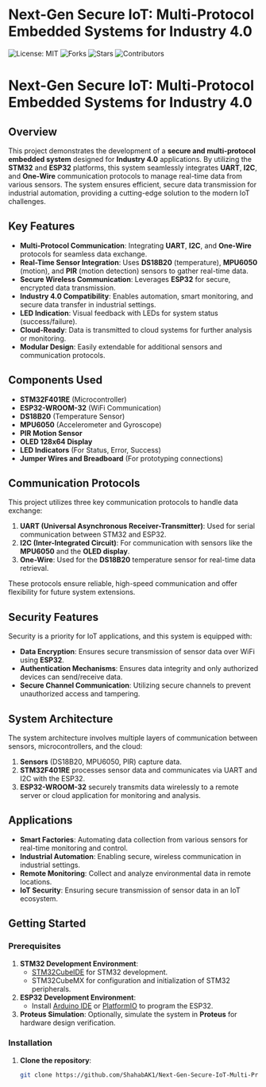 # Next-Gen Secure IoT: Multi-Protocol Embedded Systems for Industry 4.0
![License: MIT](https://img.shields.io/badge/License-MIT-yellow.svg)
![Forks](https://img.shields.io/github/forks/ShahabAK1/Next-Gen-Secure-IoT-Multi-Protocol-Embedded-Systems-for-Industry-4.0?style=social)
![Stars](https://img.shields.io/github/stars/ShahabAK1/Next-Gen-Secure-IoT-Multi-Protocol-Embedded-Systems-for-Industry-4.0?style=social)
![Contributors](https://img.shields.io/github/contributors/ShahabAK1/Next-Gen-Secure-IoT-Multi-Protocol-Embedded-Systems-for-Industry-4.0)




# Next-Gen Secure IoT: Multi-Protocol Embedded Systems for Industry 4.0

## Overview
This project demonstrates the development of a **secure and multi-protocol embedded system** designed for **Industry 4.0** applications. By utilizing the **STM32** and **ESP32** platforms, this system seamlessly integrates **UART**, **I2C**, and **One-Wire** communication protocols to manage real-time data from various sensors. The system ensures efficient, secure data transmission for industrial automation, providing a cutting-edge solution to the modern IoT challenges.

## Key Features
- **Multi-Protocol Communication**: Integrating **UART**, **I2C**, and **One-Wire** protocols for seamless data exchange.
- **Real-Time Sensor Integration**: Uses **DS18B20** (temperature), **MPU6050** (motion), and **PIR** (motion detection) sensors to gather real-time data.
- **Secure Wireless Communication**: Leverages **ESP32** for secure, encrypted data transmission.
- **Industry 4.0 Compatibility**: Enables automation, smart monitoring, and secure data transfer in industrial settings.
- **LED Indication**: Visual feedback with LEDs for system status (success/failure).
- **Cloud-Ready**: Data is transmitted to cloud systems for further analysis or monitoring.
- **Modular Design**: Easily extendable for additional sensors and communication protocols.

## Components Used
- **STM32F401RE** (Microcontroller)
- **ESP32-WROOM-32** (WiFi Communication)
- **DS18B20** (Temperature Sensor)
- **MPU6050** (Accelerometer and Gyroscope)
- **PIR Motion Sensor**
- **OLED 128x64 Display**
- **LED Indicators** (For Status, Error, Success)
- **Jumper Wires and Breadboard** (For prototyping connections)

## Communication Protocols
This project utilizes three key communication protocols to handle data exchange:
1. **UART (Universal Asynchronous Receiver-Transmitter)**: Used for serial communication between STM32 and ESP32.
2. **I2C (Inter-Integrated Circuit)**: For communication with sensors like the **MPU6050** and the **OLED display**.
3. **One-Wire**: Used for the **DS18B20** temperature sensor for real-time data retrieval.

These protocols ensure reliable, high-speed communication and offer flexibility for future system extensions.

## Security Features
Security is a priority for IoT applications, and this system is equipped with:
- **Data Encryption**: Ensures secure transmission of sensor data over WiFi using **ESP32**.
- **Authentication Mechanisms**: Ensures data integrity and only authorized devices can send/receive data.
- **Secure Channel Communication**: Utilizing secure channels to prevent unauthorized access and tampering.

## System Architecture
The system architecture involves multiple layers of communication between sensors, microcontrollers, and the cloud:
1. **Sensors** (DS18B20, MPU6050, PIR) capture data.
2. **STM32F401RE** processes sensor data and communicates via UART and I2C with the ESP32.
3. **ESP32-WROOM-32** securely transmits data wirelessly to a remote server or cloud application for monitoring and analysis.

## Applications
- **Smart Factories**: Automating data collection from various sensors for real-time monitoring and control.
- **Industrial Automation**: Enabling secure, wireless communication in industrial settings.
- **Remote Monitoring**: Collect and analyze environmental data in remote locations.
- **IoT Security**: Ensuring secure transmission of sensor data in an IoT ecosystem.

## Getting Started

### Prerequisites
1. **STM32 Development Environment**: 
   - [STM32CubeIDE](https://www.st.com/en/development-tools/stm32cubeide.html) for STM32 development.
   - STM32CubeMX for configuration and initialization of STM32 peripherals.
2. **ESP32 Development Environment**:
   - Install [Arduino IDE](https://www.arduino.cc/en/software) or [PlatformIO](https://platformio.org/) to program the ESP32.
3. **Proteus Simulation**: Optionally, simulate the system in **Proteus** for hardware design verification.

### Installation

1. **Clone the repository**:
   ```bash
   git clone https://github.com/ShahabAK1/Next-Gen-Secure-IoT-Multi-Protocol-Embedded-Systems-for-Industry-4.0.git
